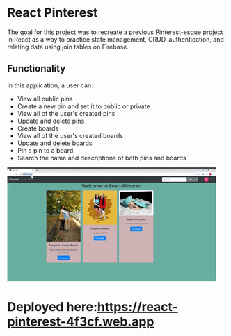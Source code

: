 # React Pinterest

The goal for this project was to recreate a previous Pinterest-esque project in React as a way to practice state management, CRUD, authentication, and relating data using join tables on Firebase.

## Functionality
In this application, a user can: 
- View all public pins
- Create a new pin and set it to public or private
- View all of the user's created pins
- Update and delete pins
- Create boards
- View all of the user's created boards
- Update and delete boards
- Pin a pin to a board
- Search the name and descriptions of both pins and boards

![Gif of Site](Animated%20GIF-downsized.gif)

# Deployed here:https://react-pinterest-4f3cf.web.app
